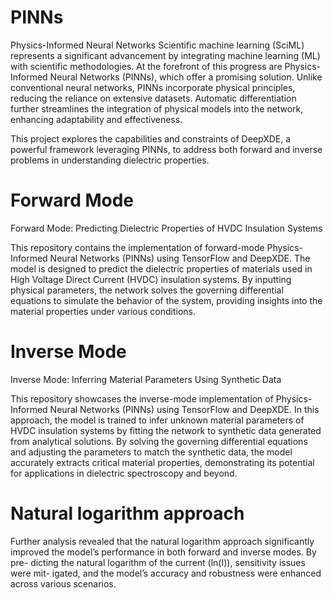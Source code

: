 # PINNs
Physics-Informed Neural Networks
Scientific machine learning (SciML) represents a significant advancement by integrating machine learning (ML) with scientific methodologies. At the forefront of this progress are Physics-Informed Neural Networks (PINNs), which offer a promising solution. Unlike conventional neural networks, PINNs incorporate physical principles, reducing the reliance on extensive datasets. Automatic differentiation further streamlines the integration of physical models into the network, enhancing adaptability and effectiveness.

This project explores the capabilities and constraints of DeepXDE, a powerful framework leveraging PINNs, to address both forward and inverse problems in understanding dielectric properties.

# Forward Mode
Forward Mode: Predicting Dielectric Properties of HVDC Insulation Systems

This repository contains the implementation of forward-mode Physics-Informed Neural Networks (PINNs) using TensorFlow and DeepXDE. The model is designed to predict the dielectric properties of materials used in High Voltage Direct Current (HVDC) insulation systems. By inputting physical parameters, the network solves the governing differential equations to simulate the behavior of the system, providing insights into the material properties under various conditions.


# Inverse Mode
Inverse Mode: Inferring Material Parameters Using Synthetic Data

This repository showcases the inverse-mode implementation of Physics-Informed Neural Networks (PINNs) using TensorFlow and DeepXDE. In this approach, the model is trained to infer unknown material parameters of HVDC insulation systems by fitting the network to synthetic data generated from analytical solutions. By solving the governing differential equations and adjusting the parameters to match the synthetic data, the model accurately extracts critical material properties, demonstrating its potential for applications in dielectric spectroscopy and beyond.

# Natural logarithm approach
Further analysis revealed that the natural logarithm approach significantly improved the model’s performance in both forward and inverse modes. By pre- dicting the natural logarithm of the current (ln(I)), sensitivity issues were mit- igated, and the model’s accuracy and robustness were enhanced across various scenarios.
